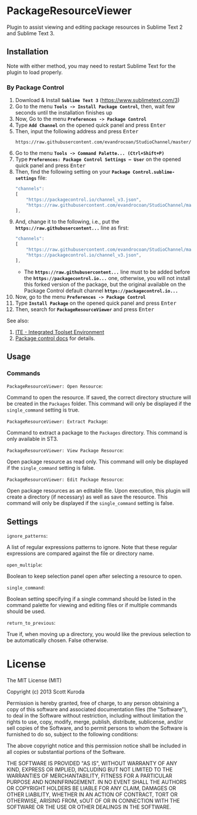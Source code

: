 # PackageResourceViewer
Plugin to assist viewing and editing package resources in Sublime Text 2 and Sublime Text 3.


## Installation
Note with either method, you may need to restart Sublime Text for the plugin to load properly.

### By Package Control

1. Download & Install **`Sublime Text 3`** (https://www.sublimetext.com/3)
1. Go to the menu **`Tools -> Install Package Control`**, then,
    wait few seconds until the installation finishes up
1. Now,
    Go to the menu **`Preferences -> Package Control`**
1. Type **`Add Channel`** on the opened quick panel and press <kbd>Enter</kbd>
1. Then,
    input the following address and press <kbd>Enter</kbd>
    ```
    https://raw.githubusercontent.com/evandrocoan/StudioChannel/master/channel.json
    ```
1. Go to the menu **`Tools -> Command Palette...
    (Ctrl+Shift+P)`**
1. Type **`Preferences:
    Package Control Settings – User`** on the opened quick panel and press <kbd>Enter</kbd>
1. Then,
    find the following setting on your **`Package Control.sublime-settings`** file:
    ```js
    "channels":
    [
        "https://packagecontrol.io/channel_v3.json",
        "https://raw.githubusercontent.com/evandrocoan/StudioChannel/master/channel.json",
    ],
    ```
1. And,
    change it to the following, i.e.,
    put the **`https://raw.githubusercontent...`** line as first:
    ```js
    "channels":
    [
        "https://raw.githubusercontent.com/evandrocoan/StudioChannel/master/channel.json",
        "https://packagecontrol.io/channel_v3.json",
    ],
    ```
    * The **`https://raw.githubusercontent...`** line must to be added before the **`https://packagecontrol.io...`** one, otherwise,
      you will not install this forked version of the package,
      but the original available on the Package Control default channel **`https://packagecontrol.io...`**
1. Now,
    go to the menu **`Preferences -> Package Control`**
1. Type **`Install Package`** on the opened quick panel and press <kbd>Enter</kbd>
1. Then,
    search for **`PackageResourceViewer`** and press <kbd>Enter</kbd>

See also:

1. [ITE - Integrated Toolset Environment](https://github.com/evandrocoan/ITE)
1. [Package control docs](https://packagecontrol.io/docs/usage) for details.


## Usage

### Commands
`PackageResourceViewer: Open Resource`:

Command to open the resource. If saved, the correct directory structure will be created in the `Packages` folder. This command will only be displayed if the `single_command` setting is true.

`PackageResourceViewer: Extract Package`:

Command to extract a package to the `Packages` directory. This command is only available in ST3.

`PackageResourceViewer: View Package Resource`:

Open package resource as read only. This command will only be displayed if the `single_command` setting is false.

`PackageResourceViewer: Edit Package Resource`:

Open package resources as an editable file. Upon execution, this plugin will create a directory (if necessary) as well as save the resource. This command will only be displayed if the `single_command` setting is false.

## Settings
`ignore_patterns`:

A list of regular expressions patterns to ignore. Note that these regular expressions are compared against the file or directory name.

`open_multiple`:

Boolean to keep selection panel open after selecting a resource to open.

`single_command`:

Boolean setting specifying if a single command should be listed in the command palette for viewing and editing files or if multiple commands should be used.

`return_to_previous`:

True if, when moving up a directory, you would like the previous selection to be automatically chosen. False otherwise.

# License

The MIT License (MIT)

Copyright (c) 2013 Scott Kuroda

Permission is hereby granted, free of charge, to any person obtaining a copy of this software and
associated documentation files (the "Software"), to deal in the Software without restriction,
including without limitation the rights to use, copy, modify, merge, publish, distribute,
sublicense, and/or sell copies of the Software, and to permit persons to whom the Software
is furnished to do so, subject to the following conditions:

The above copyright notice and this permission notice shall be included in all copies or
substantial portions of the Software.

THE SOFTWARE IS PROVIDED "AS IS", WITHOUT WARRANTY OF ANY KIND, EXPRESS OR IMPLIED, INCLUDING
BUT NOT LIMITED TO THE WARRANTIES OF MERCHANTABILITY, FITNESS FOR A PARTICULAR PURPOSE AND
NONINFRINGEMENT. IN NO EVENT SHALL THE AUTHORS OR COPYRIGHT HOLDERS BE LIABLE FOR ANY CLAIM,
DAMAGES OR OTHER LIABILITY, WHETHER IN AN ACTION OF CONTRACT, TORT OR OTHERWISE, ARISING FROM,
sOUT OF OR IN CONNECTION WITH THE SOFTWARE OR THE USE OR OTHER DEALINGS IN THE SOFTWARE.
